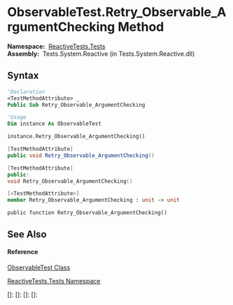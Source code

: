 # ObservableTest.Retry\_Observable\_ArgumentChecking Method

**Namespace:**  [ReactiveTests.Tests](ReactiveTests.Tests\ReactiveTests.Tests.md)  
**Assembly:**  Tests.System.Reactive (in Tests.System.Reactive.dll)

## Syntax

```vb
'Declaration
<TestMethodAttribute> _
Public Sub Retry_Observable_ArgumentChecking
```

```vb
'Usage
Dim instance As ObservableTest

instance.Retry_Observable_ArgumentChecking()
```

```csharp
[TestMethodAttribute]
public void Retry_Observable_ArgumentChecking()
```

```c++
[TestMethodAttribute]
public:
void Retry_Observable_ArgumentChecking()
```

```fsharp
[<TestMethodAttribute>]
member Retry_Observable_ArgumentChecking : unit -> unit 
```

```jscript
public function Retry_Observable_ArgumentChecking()
```

## See Also

#### Reference

[ObservableTest Class](ObservableTest\ObservableTest.md)

[ReactiveTests.Tests Namespace](ReactiveTests.Tests\ReactiveTests.Tests.md)

[]: 
[]: 
[]: 
[]: 